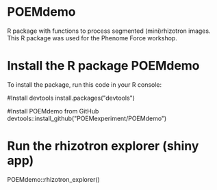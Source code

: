 # POEMdemo
R package with functions to process segmented (mini)rhizotron images. This R package was used for the Phenome Force workshop.

# Install the R package POEMdemo

To install the package, run this code in your R console:

#Install devtools
install.packages("devtools")

#Install POEMdemo from GitHub
devtools::install_github("POEMexperiment/POEMdemo")

# Run the rhizotron explorer (shiny app)
POEMdemo::rhizotron_explorer()
